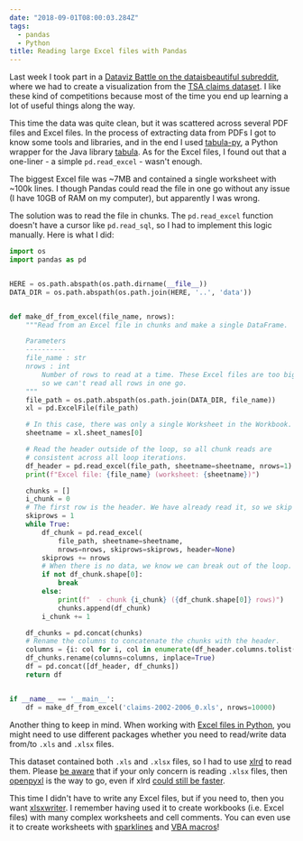 ```yaml
---
date: "2018-09-01T08:00:03.284Z"
tags:
  - pandas
  - Python
title: Reading large Excel files with Pandas
---
```


Last week I took part in a [Dataviz Battle on the dataisbeautiful subreddit](https://www.reddit.com/r/dataisbeautiful/comments/950j3n/battle_dataviz_battle_for_the_month_of_august/), where we had to create a visualization from the [TSA claims dataset](https://www.dhs.gov/tsa-claims-data). I like these kind of competitions because most of the time you end up learning a lot of useful things along the way.

This time the data was quite clean, but it was scattered across several PDF files and Excel files. In the process of extracting data from PDFs I got to know some tools and libraries, and in the end I used [tabula-py](https://github.com/chezou/tabula-py), a Python wrapper for the Java library [tabula](https://tabula.technology/). As for the Excel files, I found out that a one-liner - a simple `pd.read_excel` - wasn't enough.

The biggest Excel file was ~7MB and contained a single worksheet with ~100k lines. I though Pandas could read the file in one go without any issue (I have 10GB of RAM on my computer), but apparently I was wrong.

The solution was to read the file in chunks. The `pd.read_excel` function doesn't have a cursor like `pd.read_sql`, so I had to implement this logic manually. Here is what I did:

``` python
import os
import pandas as pd


HERE = os.path.abspath(os.path.dirname(__file__))
DATA_DIR = os.path.abspath(os.path.join(HERE, '..', 'data'))


def make_df_from_excel(file_name, nrows):
    """Read from an Excel file in chunks and make a single DataFrame.

    Parameters
    ----------
    file_name : str
    nrows : int
        Number of rows to read at a time. These Excel files are too big,
        so we can't read all rows in one go.
    """
    file_path = os.path.abspath(os.path.join(DATA_DIR, file_name))
    xl = pd.ExcelFile(file_path)

    # In this case, there was only a single Worksheet in the Workbook.
    sheetname = xl.sheet_names[0]

    # Read the header outside of the loop, so all chunk reads are
    # consistent across all loop iterations.
    df_header = pd.read_excel(file_path, sheetname=sheetname, nrows=1)
    print(f"Excel file: {file_name} (worksheet: {sheetname})")

    chunks = []
    i_chunk = 0
    # The first row is the header. We have already read it, so we skip it.
    skiprows = 1
    while True:
        df_chunk = pd.read_excel(
            file_path, sheetname=sheetname,
            nrows=nrows, skiprows=skiprows, header=None)
        skiprows += nrows
        # When there is no data, we know we can break out of the loop.
        if not df_chunk.shape[0]:
            break
        else:
            print(f"  - chunk {i_chunk} ({df_chunk.shape[0]} rows)")
            chunks.append(df_chunk)
        i_chunk += 1

    df_chunks = pd.concat(chunks)
    # Rename the columns to concatenate the chunks with the header.
    columns = {i: col for i, col in enumerate(df_header.columns.tolist())}
    df_chunks.rename(columns=columns, inplace=True)
    df = pd.concat([df_header, df_chunks])
    return df


if __name__ == '__main__':
    df = make_df_from_excel('claims-2002-2006_0.xls', nrows=10000)
```

Another thing to keep in mind. When working with [Excel files in Python](https://www.python-excel.org/), you might need to use different packages whether you need to read/write data from/to `.xls` and `.xlsx` files.

This dataset contained both `.xls` and `.xlsx` files, so I had to use [xlrd](https://github.com/python-excel/xlrd) to read them. Please [be aware](https://groups.google.com/forum/#!msg/python-excel/P6TjJgFVjMI/g8d0eWxTBQAJ) that if your only concern is reading `.xlsx` files, then [openpyxl](https://openpyxl.readthedocs.io/en/stable/) is the way to go, even if xlrd [could still be faster](https://stackoverflow.com/questions/35823835/reading-excel-file-is-magnitudes-slower-using-openpyxl-compared-to-xlrd).

This time I didn't have to write any Excel files, but if you need to, then you want [xlsxwriter](https://xlsxwriter.readthedocs.io/). I remember having used it to create workbooks (i.e. Excel files) with many complex worksheets and cell comments. You can even use it to create worksheets with [sparklines](https://xlsxwriter.readthedocs.io/working_with_sparklines.html) and [VBA macros](https://xlsxwriter.readthedocs.io/working_with_macros.html)!
